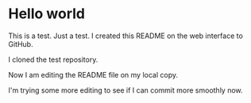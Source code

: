 # Hello world

This is a test. Just a test. I created this README on the web interface to GitHub.

I cloned the test repository.

Now I am editing the README file on my local copy.

I'm trying some more editing to see if I can commit more smoothly now.

